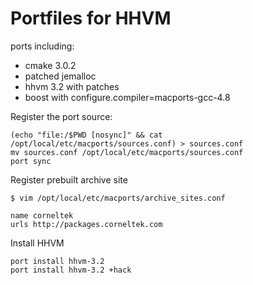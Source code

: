 Portfiles for HHVM
==================

ports including:

- cmake 3.0.2
- patched jemalloc
- hhvm 3.2 with patches
- boost with configure.compiler=macports-gcc-4.8

Register the port source:

    (echo "file:/$PWD [nosync]" && cat /opt/local/etc/macports/sources.conf) > sources.conf
    mv sources.conf /opt/local/etc/macports/sources.conf
    port sync

Register prebuilt archive site

    $ vim /opt/local/etc/macports/archive_sites.conf

    name corneltek
    urls http://packages.corneltek.com

Install HHVM

    port install hhvm-3.2
    port install hhvm-3.2 +hack
